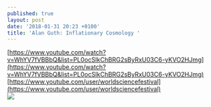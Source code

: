 ```yaml
---
published: true
layout: post
date: '2018-01-31 20:23 +0100'
title: 'Alan Guth: Inflationary Cosmology '
---
```

[https://www.youtube.com/watch?v=WhYV7fVBBbQ&list=PL0ocSIkChBRG2sByRxU03C6-yKVO2HJmg](https://www.youtube.com/watch?v=WhYV7fVBBbQ&list=PL0ocSIkChBRG2sByRxU03C6-yKVO2HJmg)  
[https://www.youtube.com/user/worldsciencefestival](https://www.youtube.com/user/worldsciencefestival)  
![](/https://www.worldsciencefestival.com/wp-content/themes/world-science-festival/images/logo.png)
